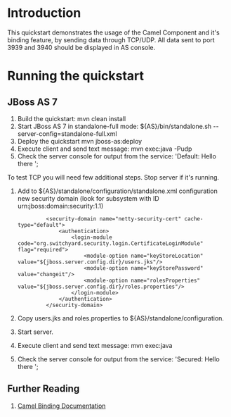 Introduction
============
This quickstart demonstrates the usage of the Camel Component and it's binding feature, by sending 
data through TCP/UDP. All data sent to port 3939 and 3940 should be displayed in AS console.

Running the quickstart
======================

JBoss AS 7
----------
1. Build the quickstart:
    mvn clean install
2. Start JBoss AS 7 in standalone-full mode:
    ${AS}/bin/standalone.sh --server-config=standalone-full.xml
3. Deploy the quickstart
    mvn jboss-as:deploy
4. Execute client and send text message:
    mvn exec:java -Pudp
5. Check the server console for output from the service:
    'Default: Hello there <your text>';

To test TCP you will need few additional steps. Stop server if it's running.
1. Add to ${AS}/standalone/configuration/standalone.xml configuration new security domain (look for subsystem with ID urn:jboss:domain:security:1.1)

                <security-domain name="netty-security-cert" cache-type="default">
                    <authentication>
                        <login-module code="org.switchyard.security.login.CertificateLoginModule" flag="required">
                            <module-option name="keyStoreLocation" value="${jboss.server.config.dir}/users.jks"/>
                            <module-option name="keyStorePassword" value="changeit"/>
                            <module-option name="rolesProperties" value="${jboss.server.config.dir}/roles.properties"/>
                        </login-module>
                    </authentication>
                </security-domain>

2. Copy users.jks and roles.properties to ${AS}/standalone/configuration.
3. Start server.
4. Execute client and send text message:
    mvn exec:java
5. Check the server console for output from the service:
    'Secured: Hello there <your text>';

## Further Reading

1. [Camel Binding Documentation](https://docs.jboss.org/author/display/SWITCHYARD/Camel+Bindings)


